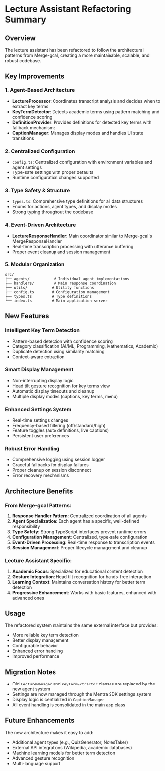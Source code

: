 # Lecture Assistant Refactoring Summary

## Overview

The lecture assistant has been refactored to follow the architectural patterns from Merge-gcal, creating a more maintainable, scalable, and robust codebase.

## Key Improvements

### 1. **Agent-Based Architecture**

- **LectureProcessor**: Coordinates transcript analysis and decides when to extract key terms
- **KeyTermDetector**: Detects academic terms using pattern matching and confidence scoring
- **DefinitionProvider**: Provides definitions for detected key terms with fallback mechanisms
- **CaptionManager**: Manages display modes and handles UI state transitions

### 2. **Centralized Configuration**

- `config.ts`: Centralized configuration with environment variables and agent settings
- Type-safe settings with proper defaults
- Runtime configuration changes supported

### 3. **Type Safety & Structure**

- `types.ts`: Comprehensive type definitions for all data structures
- Enums for actions, agent types, and display modes
- Strong typing throughout the codebase

### 4. **Event-Driven Architecture**

- **LectureResponseHandler**: Main coordinator similar to Merge-gcal's MergeResponseHandler
- Real-time transcription processing with utterance buffering
- Proper event cleanup and session management

### 5. **Modular Organization**

```
src/
├── agents/           # Individual agent implementations
├── handlers/         # Main response coordination
├── utils/           # Utility functions
├── config.ts        # Configuration management
├── types.ts         # Type definitions
└── index.ts         # Main application server
```

## New Features

### **Intelligent Key Term Detection**

- Pattern-based detection with confidence scoring
- Category classification (AI/ML, Programming, Mathematics, Academic)
- Duplicate detection using similarity matching
- Context-aware extraction

### **Smart Display Management**

- Non-interrupting display logic
- Head tilt gesture recognition for key terms view
- Automatic display timeouts and cleanup
- Multiple display modes (captions, key terms, menu)

### **Enhanced Settings System**

- Real-time settings changes
- Frequency-based filtering (off/standard/high)
- Feature toggles (auto definitions, live captions)
- Persistent user preferences

### **Robust Error Handling**

- Comprehensive logging using session.logger
- Graceful fallbacks for display failures
- Proper cleanup on session disconnect
- Error recovery mechanisms

## Architecture Benefits

### **From Merge-gcal Patterns:**

1. **Response Handler Pattern**: Centralized coordination of all agents
2. **Agent Specialization**: Each agent has a specific, well-defined responsibility
3. **Type Safety**: Strong TypeScript interfaces prevent runtime errors
4. **Configuration Management**: Centralized, type-safe configuration
5. **Event-Driven Processing**: Real-time response to transcription events
6. **Session Management**: Proper lifecycle management and cleanup

### **Lecture Assistant Specific:**

1. **Academic Focus**: Specialized for educational content detection
2. **Gesture Integration**: Head tilt recognition for hands-free interaction
3. **Learning Context**: Maintains conversation history for better term detection
4. **Progressive Enhancement**: Works with basic features, enhanced with advanced ones

## Usage

The refactored system maintains the same external interface but provides:

- More reliable key term detection
- Better display management
- Configurable behavior
- Enhanced error handling
- Improved performance

## Migration Notes

- Old `LectureManager` and `KeyTermExtractor` classes are replaced by the new agent system
- Settings are now managed through the Mentra SDK settings system
- Display logic is centralized in `CaptionManager`
- All event handling is consolidated in the main app class

## Future Enhancements

The new architecture makes it easy to add:

- Additional agent types (e.g., QuizGenerator, NotesTaker)
- External API integrations (Wikipedia, academic databases)
- Machine learning models for better term detection
- Advanced gesture recognition
- Multi-language support
